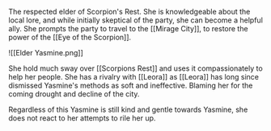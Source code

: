 The respected elder of Scorpion's Rest. She is knowledgeable about the local lore, and while initially skeptical of the party, she can become a helpful ally. She prompts the party to travel to the [[Mirage City]], to restore the power of the [[Eye of the Scorpion]].

![[Elder Yasmine.png]]

She hold much sway over [[Scorpions Rest]] and uses it compassionately to help her people. She has a rivalry with [[Leora]] as [[Leora]] has long since dismissed Yasmine's methods as soft and ineffective. Blaming her for the coming drought and decline of the city. 

Regardless of this Yasmine is still kind and gentle towards Yasmine, she does not react to her attempts to rile her up. 